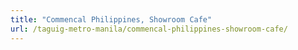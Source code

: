 ```yaml
---
title: "Commencal Philippines, Showroom Cafe"
url: /taguig-metro-manila/commencal-philippines-showroom-cafe/
---
```

